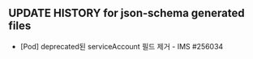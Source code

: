 ## UPDATE HISTORY for json-schema generated files

- [Pod] deprecated된 serviceAccount 필드 제거 - IMS #256034